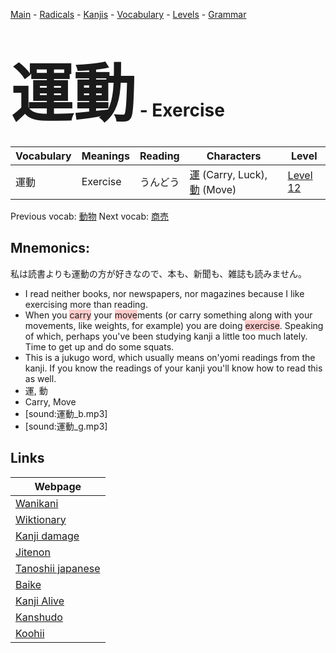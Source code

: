 <style> bigfont {font-size: 100px}</style>
[Main](../README.md) -
[Radicals](../radicals.md) -
[Kanjis](../kanjis.md) -
[Vocabulary](../vocabulary.md) -
[Levels](../levels.md) -
[Grammar](../grammar.md)
# <bigfont> 運動</bigfont> - Exercise 

| Vocabulary | Meanings | Reading | Characters | Level |
| --- | --- | --- | --- | --- |
| 運動 | Exercise | うんどう |  [運](../kanjis/運.md) (Carry, Luck), [動](../kanjis/動.md) (Move) | [Level 12](../levels/wk_level12.md) |

Previous vocab: [動物](動物.md) Next vocab: [商売](商売.md) 

## Mnemonics:
私は読書よりも運動の方が好きなので、本も、新聞も、雑誌も読みません。
* I read neither books, nor newspapers, nor magazines because I like exercising more than reading.
* When you <span style="background-color:#ffcccb"> carry</span> your <span style="background-color:#ffcccb"> move</span>ments (or carry something along with your movements, like weights, for example) you are doing <span style="background-color:#ffcccb"> exercise</span>. Speaking of which, perhaps you've been studying kanji a little too much lately. Time to get up and do some squats.
* This is a jukugo word, which usually means on'yomi readings from the kanji. If you know the readings of your kanji you'll know how to read this as well.
* 運, 動
* Carry, Move
* [sound:運動_b.mp3]
* [sound:運動_g.mp3]


## Links 

| Webpage |
| --- |
| [Wanikani          ](https://www.wanikani.com/kanji/運動) |
| [Wiktionary        ](https://en.wiktionary.org/wiki/運動) |
| [Kanji damage      ](http://www.kanjidamage.com/kanji/search?utf8=✓&q=運動) |
| [Jitenon           ](https://jitenon.com/kanji/運動) |
| [Tanoshii japanese ](https://www.tanoshiijapanese.com/dictionary/kanji.cfm?k=運動) |
| [Baike             ](https://baike.baidu.com/item/運動) |
| [Kanji Alive       ](https://app.kanjialive.com/運動) |
| [Kanshudo          ](https://www.kanshudo.com/searchmn?q=運動) |
| [Koohii            ](https://kanji.koohii.com/study/kanji/運動) |
